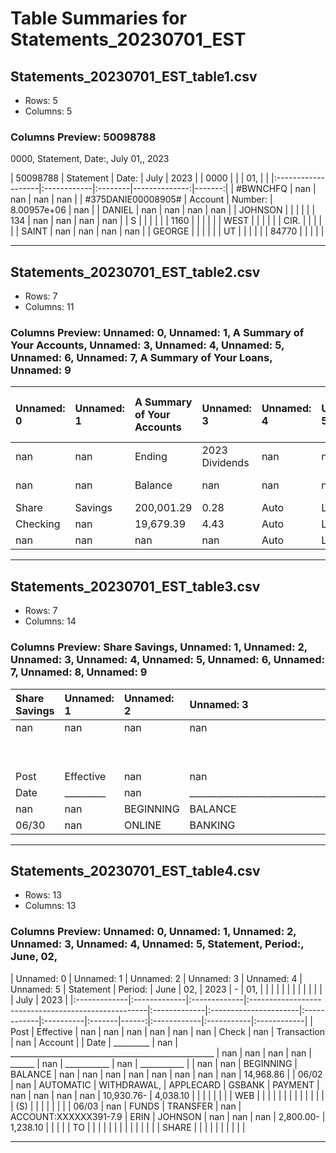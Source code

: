 # Table Summaries for Statements_20230701_EST

## Statements_20230701_EST_table1.csv
- Rows: 5
- Columns: 5
### Columns Preview: 50098788
0000, Statement, Date:, July
01,, 2023

| 50098788           | Statement   | Date:   |          July |   2023 |
| 0000               |             |         |           01, |        |
|:-------------------|:------------|:--------|--------------:|-------:|
| #BWNCHFQ           | nan         | nan     | nan           |    nan |
| #375DANIE00008905# | Account     | Number: |   8.00957e+06 |    nan |
| DANIEL             | nan         | nan     | nan           |    nan |
| JOHNSON            |             |         |               |        |
| 134                | nan         | nan     | nan           |    nan |
| S                  |             |         |               |        |
| 1160               |             |         |               |        |
| WEST               |             |         |               |        |
| CIR.               |             |         |               |        |
| SAINT              | nan         | nan     | nan           |    nan |
| GEORGE             |             |         |               |        |
| UT                 |             |         |               |        |
| 84770              |             |         |               |        |

---
## Statements_20230701_EST_table2.csv
- Rows: 7
- Columns: 11
### Columns Preview: Unnamed: 0, Unnamed: 1, A Summary of Your Accounts, Unnamed: 3, Unnamed: 4, Unnamed: 5, Unnamed: 6, Unnamed: 7, A Summary of Your Loans, Unnamed: 9

| Unnamed: 0   | Unnamed: 1   | A Summary of Your Accounts   | Unnamed: 3     | Unnamed: 4   | Unnamed: 5   |   Unnamed: 6 | Unnamed: 7   | A Summary of Your Loans   | Unnamed: 9   | Unnamed: 10   |
|:-------------|:-------------|:-----------------------------|:---------------|:-------------|:-------------|-------------:|:-------------|:--------------------------|:-------------|:--------------|
| nan          | nan          | Ending                       | 2023 Dividends | nan          | nan          |          nan | Ending       | Total                     | Next         | 2023          |
| nan          | nan          | Balance                      | nan            | nan          | nan          |          nan | Balance      | Amount Due                | Payment      | Interest      |
| Share        | Savings      | 200,001.29                   | 0.28           | Auto         | Loan         |            1 | 14,615.15    | 317.81                    | 07/26/2023   | 309.36        |
| Checking     | nan          | 19,679.39                    | 4.43           | Auto         | Loan         |            3 | 0.00         | 0.00                      | nan          | 750.24        |
| nan          | nan          | nan                          | nan            | Auto         | Loan         |            4 | 5,851.27     | 1,214.21                  | 09/30/2023   | 1,030.68      |

---
## Statements_20230701_EST_table3.csv
- Rows: 7
- Columns: 14
### Columns Preview: Share Savings, Unnamed: 1, Unnamed: 2, Unnamed: 3, Unnamed: 4, Unnamed: 5, Unnamed: 6, Unnamed: 7, Unnamed: 8, Unnamed: 9

| Share Savings   | Unnamed: 1   | Unnamed: 2   | Unnamed: 3                                                 | Unnamed: 4   | Unnamed: 5   | Unnamed: 6   | Unnamed: 7   | Unnamed: 8   | Unnamed: 9   | Unnamed: 10   | Unnamed: 11   | Unnamed: 12   | Unnamed: 13   |
|:----------------|:-------------|:-------------|:-----------------------------------------------------------|:-------------|:-------------|:-------------|:-------------|:-------------|:-------------|:--------------|:--------------|:--------------|:--------------|
| nan             | nan          | nan          | nan                                                        | nan          | nan          | nan          | nan          | Statement    | Period:      | June          | 02,           | 2023          | 01,           |
|                 |              |              |                                                            |              |              |              |              |              |              |               |               | -             | 2023          |
|                 |              |              |                                                            |              |              |              |              |              |              |               |               | July          |               |
| Post            | Effective    | nan          | nan                                                        | nan          | nan          | nan          | nan          | nan          | nan          | nan           | nan           | Transaction   | Account       |
| Date            | _________    | nan          | __________________________________________________________ | nan          | nan          | nan          | nan          | nan          | nan          | nan           | nan           | __________    | ___________   |
| nan             | nan          | BEGINNING    | BALANCE                                                    | nan          | nan          | nan          | nan          | nan          | nan          | nan           | nan           | nan           | 1.02          |
| 06/30           | nan          | ONLINE       | BANKING                                                    | SHARE        | TRANSFER     | FROM         | CHECKING     | nan          | nan          | nan           | nan           | 200,000.00    | 200,001.02    |

---
## Statements_20230701_EST_table4.csv
- Rows: 13
- Columns: 13
### Columns Preview: Unnamed: 0, Unnamed: 1, Unnamed: 2, Unnamed: 3, Unnamed: 4, Unnamed: 5, Statement, Period:, June, 02,

| Unnamed: 0   | Unnamed: 1   | Unnamed: 2   | Unnamed: 3                                          | Unnamed: 4   | Unnamed: 5            | Statement   | Period:   | June   |   02, | 2023        | -          | 01,         |
|              |              |              |                                                     |              |                       |             |           |        |       |             | July       | 2023        |
|:-------------|:-------------|:-------------|:----------------------------------------------------|:-------------|:----------------------|:------------|:----------|:-------|------:|:------------|:-----------|:------------|
| Post         | Effective    | nan          | nan                                                 | nan          | nan                   | nan         | nan       | Check  |   nan | Transaction | nan        | Account     |
| Date         | _________    | nan          | ___________________________________________________ | nan          | nan                   | nan         | nan       | ______ |   nan | ___________ | nan        | ___________ |
| nan          | nan          | BEGINNING    | BALANCE                                             | nan          | nan                   | nan         | nan       | nan    |   nan | nan         | nan        | 14,968.86   |
| 06/02        | nan          | AUTOMATIC    | WITHDRAWAL,                                         | APPLECARD    | GSBANK                | PAYMENT     | nan       | nan    |   nan | nan         | 10,930.76- | 4,038.10    |
|              |              |              |                                                     |              |                       | WEB         |           |        |       |             |            |             |
|              |              |              |                                                     |              |                       | (S)         |           |        |       |             |            |             |
| 06/03        | nan          | FUNDS        | TRANSFER                                            | nan          | ACCOUNT:XXXXXX391-7.9 | ERIN        | JOHNSON   | nan    |   nan | nan         | 2,800.00-  | 1,238.10    |
|              |              |              | TO                                                  |              |                       |             |           |        |       |             |            |             |
|              |              |              | SHARE                                               |              |                       |             |           |        |       |             |            |             |

---